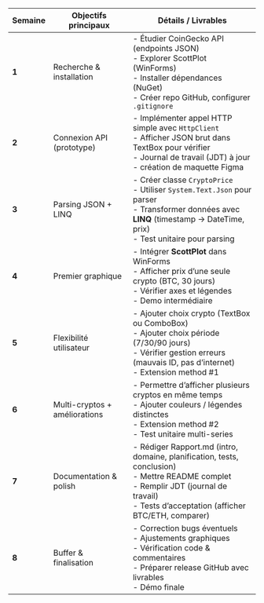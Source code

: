 | Semaine | Objectifs principaux          | Détails / Livrables                                                                                                                                                                            |
| ------- | ----------------------------- | ---------------------------------------------------------------------------------------------------------------------------------------------------------------------------------------------- |
| **1**   | Recherche & installation      | - Étudier CoinGecko API (endpoints JSON)<br>- Explorer ScottPlot (WinForms)<br>- Installer dépendances (NuGet)<br>- Créer repo GitHub, configurer `.gitignore`                                 |
| **2**   | Connexion API (prototype)     | - Implémenter appel HTTP simple avec `HttpClient`<br>- Afficher JSON brut dans TextBox pour vérifier<br>- Journal de travail (JDT) à jour<br>- création de maquette Figma                      |
| **3**   | Parsing JSON + LINQ           | - Créer classe `CryptoPrice`<br>- Utiliser `System.Text.Json` pour parser<br>- Transformer données avec **LINQ** (timestamp → DateTime, prix)<br>- Test unitaire pour parsing                  |
| **4**   | Premier graphique             | - Intégrer **ScottPlot** dans WinForms<br>- Afficher prix d’une seule crypto (BTC, 30 jours)<br>- Vérifier axes et légendes<br>- Demo intermédiaire                                            |
| **5**   | Flexibilité utilisateur       | - Ajouter choix crypto (TextBox ou ComboBox)<br>- Ajouter choix période (7/30/90 jours)<br>- Vérifier gestion erreurs (mauvais ID, pas d’internet)<br>- Extension method #1                    |
| **6**   | Multi-cryptos + améliorations | - Permettre d’afficher plusieurs cryptos en même temps<br>- Ajouter couleurs / légendes distinctes<br>- Extension method #2<br>- Test unitaire multi-series                                    |
| **7**   | Documentation & polish        | - Rédiger Rapport.md (intro, domaine, planification, tests, conclusion)<br>- Mettre README complet<br>- Remplir JDT (journal de travail)<br>- Tests d’acceptation (afficher BTC/ETH, comparer) |
| **8**   | Buffer & finalisation         | - Correction bugs éventuels<br>- Ajustements graphiques<br>- Vérification code & commentaires<br>- Préparer release GitHub avec livrables<br>- Démo finale                                     |
